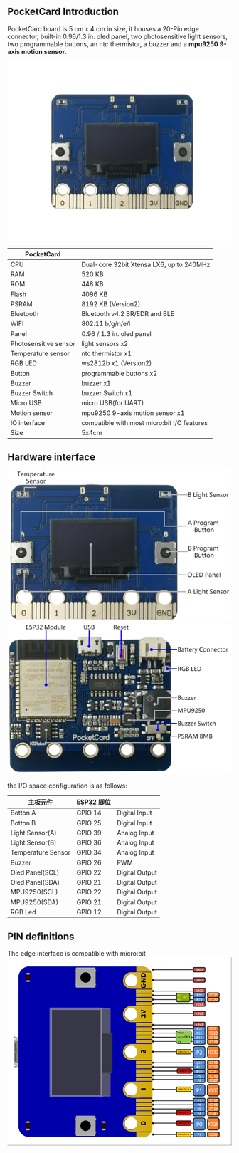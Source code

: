 ## PocketCard Introduction

PocketCard board is 5 cm x 4 cm in size, it houses a 20-Pin edge connector, built-in 0.96/1.3 in. oled panel, two photosensitive light sensors, two programmable buttons, an ntc thermistor, a buzzer and a **mpu9250 9-axis motion sensor**.

![ESP32](images/ESP32.png)

| PocketCard            |                                              |
| --------------------- | -------------------------------------------- |
|CPU    				|  Dual-core 32bit Xtensa LX6, up to 240MHz    |
|RAM    				|  520 KB    |
|ROM   					|    448 KB  |
|Flash	   				| 4096 KB     |
|PSRAM	   				| 8192 KB   (Version2) |
|Bluetooth   			|  Bluetooth v4.2 BR/EDR and BLE    |
|WIFI  					|   802.11 b/g/n/e/i   |
|Panel   				|  0.96 / 1.3 in. oled panel    |
|Photosensitive sensor	| light sensors x2     |
|Temperature sensor   	|    ntc thermistor x1  |
|RGB LED   	| ws2812b x1  (Version2) |
|Button   				|   programmable buttons x2   |
|Buzzer   				|   buzzer x1   |
|Buzzer Switch   		|  buzzer Switch x1    |
|Micro USB   			|     micro USB(for UART) |
|Motion sensor   		|  mpu9250 9-axis motion sensor x1    |
|IO interface   		|   compatible with most micro:bit I/O features   |
|Size   				|   5x4cm   |



## Hardware interface

<img src="images/ESP32_T.png" alt="ESP32_B" style="zoom:75%;" />
<img src="images/ESP32_B.png" alt="ESP32_B"  style="zoom:75%;" />

the I/O space configuration is as follows:

| 主板元件            | ESP32 腳位 |                              |
| -------------------| ------- | ---------------------------- |
| Botton A           | GPIO 14 | Digital Input  |
| Botton B           | GPIO 25 | Digital Input  |
| Light Sensor(A)    | GPIO 39 | Analog Input   |
| Light Sensor(B)    | GPIO 36 | Analog Input   |
| Temperature Sensor | GPIO 34 | Analog Input   |
| Buzzer             | GPIO 26 | PWM            |
| Oled Panel(SCL)    | GPIO 22 | Digital Output |
| Oled Panel(SDA)    | GPIO 21 | Digital Output |
| MPU9250(SCL)       | GPIO 22 | Digital Output |
| MPU9250(SDA)       | GPIO 21 | Digital Output |
| RGB Led            | GPIO 12 | Digital Output |



## PIN definitions

The edge interface is compatible with micro:bit
<img src="images/ESP32_edge.png" alt="ESP32_edge" style="zoom:55%;" />



